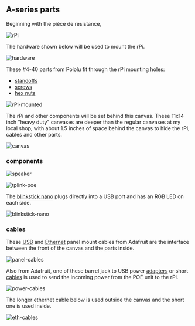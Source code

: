 ## A-series parts

Beginning with the pièce de résistance,

![rPi](images/rPi.jpg)

The hardware shown below will be used to mount the rPi.

![hardware](images/hardware.jpg)

These #4-40 parts from Pololu fit through the rPi mounting holes:

* [standoffs](https://www.pololu.com/product/1949)
* [screws](https://www.pololu.com/product/1961)
* [hex nuts](https://www.pololu.com/product/1068)

![rPi-mounted](images/rPi-mounted.jpg)

The rPi and other components will be set behind this canvas.  These 11x14 inch "heavy duty" canvases are deeper than the regular canvases at my local shop, with about 1.5 inches of space behind the canvas to hide the rPi, cables and other parts.

![canvas](images/canvas.jpg)

### components

![speaker](images/speaker.jpg)

![tplink-poe](images/tplink-poe.jpg)

The [blinkstick nano](https://www.blinkstick.com/products/blinkstick-nano) plugs directly into a USB port and has an RGB LED on each side.

![blinkstick-nano](images/blinkstick-nano.jpg)

### cables

These [USB](https://www.adafruit.com/products/908) and [Ethernet](https://www.adafruit.com/products/909) panel mount cables from Adafruit are the interface between the front of the canvas and the parts inside.

![panel-cables](images/panel-cables.jpg)

Also from Adafruit, one of these barrel jack to USB power [adapters](https://www.adafruit.com/products/2789) or short [cables](https://www.adafruit.com/products/2727) is used to send the incoming power from the POE unit to the rPi.

![power-cables](images/power-cables.jpg)

The longer ethernet cable below is used outside the canvas and the short one is used inside.

![eth-cables](images/eth-cables.jpg)


